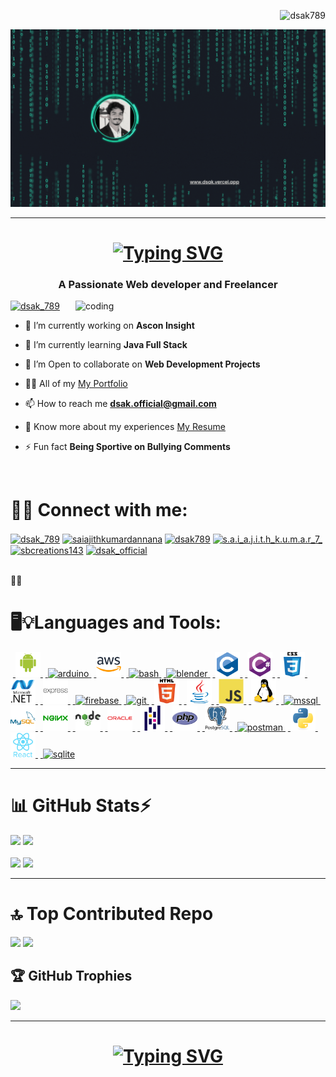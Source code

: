 ﻿<p align="right"> <img src="https://komarev.com/ghpvc/?username=dsak789&label=Profile%20views&color=brightgreen&style=plastic&abbreviated=true&label=PROFILE+VIEWS" alt="dsak789" /> </p>


![](https://github.com/dsak789/dsak789/blob/main/Green%20Gaming%20Channel%20YouTube%20Channel%20Art.gif)
<!-- ![](https://github.com/dsak789/dsak789/blob/main/Black%20%26%20White%20Modern%20Personal%20Branding%20Youtube%20Banner.gif) -->
<hr>
<h1 align="center"><a href="https://git.io/typing-svg"><img src="https://readme-typing-svg.demolab.com?font=Fira+Code&weight=400&size=30&duration=4000&pause=500&color=B4CED4&center=true&vCenter=true&random=false&width=537&lines=Hello👋🏻+Developer's👨🏻‍💻+;I'm+Sai+Ajith+Kumar+Dannana+;Welcome+to+my+GitHub+Profile" alt="Typing SVG" /></a></h1>
<h3 align="center">A Passionate Web developer and Freelancer</h3>


<!-- <img align="right" alt="coding" width="400" src="https://cdn.dribbble.com/users/50886/screenshots/2710024/coding.gif" > -->
<img align="right" alt="coding" width="400" src="https://user-images.githubusercontent.com/55389276/140866485-8fb1c876-9a8f-4d6a-98dc-08c4981eaf70.gif" >

<!-- <p align="left"> <a href="https://github.com/ryo-ma/github-profile-trophy"><img src="https://github-profile-trophy.vercel.app/?username=dsak789" alt="dsak789" /></a> </p> -->

<p align="left"> <a href="https://twitter.com/dsak_789" target="blank"><img src="https://img.shields.io/twitter/follow/dsak_789?logo=twitter&style=for-the-badge" alt="dsak_789" /></a> </p>

- 🔭 I’m currently working on **Ascon Insight**

- 🌱 I’m currently learning **Java Full Stack**

- 👯 I’m Open to collaborate on **Web Development Projects**

- 👨‍💻 All of my  [My Portfolio](https://dsak.vercel.app)

- 📫 How to reach me **dsak.official@gmail.com**

- 📄 Know more about my experiences [My Resume](https://www.overleaf.com/read/vnjqssjzkrxj#bde39c)

- ⚡ Fun fact **Being Sportive on Bullying Comments**


<br>

#  🌟🔗 Connect with me:
<p align="left">
<a href="https://twitter.com/dsak_789" target="blank"><img align="center" src="https://raw.githubusercontent.com/rahuldkjain/github-profile-readme-generator/master/src/images/icons/Social/twitter.svg" alt="dsak_789" height="30" width="40" /></a>
<a href="https://linkedin.com/in/saiajithkumardannana" target="blank"><img align="center" src="https://raw.githubusercontent.com/rahuldkjain/github-profile-readme-generator/master/src/images/icons/Social/linked-in-alt.svg" alt="saiajithkumardannana" height="30" width="40" /></a>
<a href="https://fb.com/dsak789" target="blank"><img align="center" src="https://raw.githubusercontent.com/rahuldkjain/github-profile-readme-generator/master/src/images/icons/Social/facebook.svg" alt="dsak789" height="30" width="40" /></a>
<a href="https://instagram.com/s.a.i_a.j.i.t.h_k.u.m.a.r_7_" target="blank"><img align="center" src="https://raw.githubusercontent.com/rahuldkjain/github-profile-readme-generator/master/src/images/icons/Social/instagram.svg" alt="s.a.i_a.j.i.t.h_k.u.m.a.r_7_" height="30" width="40" /></a>
<a href="https://www.codechef.com/users/sbcreations143" target="blank"><img align="center" src="https://cdn.jsdelivr.net/npm/simple-icons@3.1.0/icons/codechef.svg" alt="sbcreations143" height="30" width="40" /></a>
<a href="https://www.hackerrank.com/dsak_official" target="blank"><img align="center" src="https://raw.githubusercontent.com/rahuldkjain/github-profile-readme-generator/master/src/images/icons/Social/hackerrank.svg" alt="dsak_official" height="30" width="40" /></a>
</p>

<br>🫱🏻

# 🖥️💡Languages and Tools:
<p align="left"> 
&nbsp<a href="https://developer.android.com" target="_blank" rel="noreferrer"> <img src="https://raw.githubusercontent.com/devicons/devicon/master/icons/android/android-original-wordmark.svg" alt="android" width="40" height="40"/> </a> &nbsp<a href="https://www.arduino.cc/" target="_blank" rel="noreferrer"> <img src="https://cdn.worldvectorlogo.com/logos/arduino-1.svg" alt="arduino" width="40" height="40"/> </a> &nbsp<a href="https://aws.amazon.com" target="_blank" rel="noreferrer"> <img src="https://raw.githubusercontent.com/devicons/devicon/master/icons/amazonwebservices/amazonwebservices-original-wordmark.svg" alt="aws" width="40" height="40"/> </a> &nbsp<a href="https://www.gnu.org/software/bash/" target="_blank" rel="noreferrer"> <img src="https://www.vectorlogo.zone/logos/gnu_bash/gnu_bash-icon.svg" alt="bash" width="40" height="40"/> </a> &nbsp<a href="https://www.blender.org/" target="_blank" rel="noreferrer"> <img src="https://download.blender.org/branding/community/blender_community_badge_white.svg" alt="blender" width="40" height="40"/> </a> &nbsp<a href="https://www.cprogramming.com/" target="_blank" rel="noreferrer"> <img src="https://raw.githubusercontent.com/devicons/devicon/master/icons/c/c-original.svg" alt="c" width="40" height="40"/> </a> &nbsp<a href="https://www.w3schools.com/cs/" target="_blank" rel="noreferrer"> <img src="https://raw.githubusercontent.com/devicons/devicon/master/icons/csharp/csharp-original.svg" alt="csharp" width="40" height="40"/> </a> &nbsp<a href="https://www.w3schools.com/css/" target="_blank" rel="noreferrer"> <img src="https://raw.githubusercontent.com/devicons/devicon/master/icons/css3/css3-original-wordmark.svg" alt="css3" width="40" height="40"/> </a> &nbsp<a href="https://dotnet.microsoft.com/" target="_blank" rel="noreferrer"> <img src="https://raw.githubusercontent.com/devicons/devicon/master/icons/dot-net/dot-net-original-wordmark.svg" alt="dotnet" width="40" height="40"/> </a> &nbsp<a href="https://expressjs.com" target="_blank" rel="noreferrer"> <img src="https://raw.githubusercontent.com/devicons/devicon/master/icons/express/express-original-wordmark.svg" alt="express" width="40" height="40"/> </a> &nbsp<a href="https://firebase.google.com/" target="_blank" rel="noreferrer"> <img src="https://www.vectorlogo.zone/logos/firebase/firebase-icon.svg" alt="firebase" width="40" height="40"/> </a> &nbsp<a href="https://git-scm.com/" target="_blank" rel="noreferrer"> <img src="https://www.vectorlogo.zone/logos/git-scm/git-scm-icon.svg" alt="git" width="40" height="40"/> </a> &nbsp<a href="https://www.w3.org/html/" target="_blank" rel="noreferrer"> <img src="https://raw.githubusercontent.com/devicons/devicon/master/icons/html5/html5-original-wordmark.svg" alt="html5" width="40" height="40"/> </a> &nbsp<a href="https://www.java.com" target="_blank" rel="noreferrer"> <img src="https://raw.githubusercontent.com/devicons/devicon/master/icons/java/java-original.svg" alt="java" width="40" height="40"/> </a> &nbsp<a href="https://developer.mozilla.org/en-US/docs/Web/JavaScript" target="_blank" rel="noreferrer"> <img src="https://raw.githubusercontent.com/devicons/devicon/master/icons/javascript/javascript-original.svg" alt="javascript" width="40" height="40"/> </a> &nbsp<a href="https://www.linux.org/" target="_blank" rel="noreferrer"> <img src="https://raw.githubusercontent.com/devicons/devicon/master/icons/linux/linux-original.svg" alt="linux" width="40" height="40"/> </a> &nbsp<a href="https://www.microsoft.com/en-us/sql-server" target="_blank" rel="noreferrer"> <img src="https://www.svgrepo.com/show/303229/microsoft-sql-server-logo.svg" alt="mssql" width="40" height="40"/> </a> &nbsp<a href="https://www.mysql.com/" target="_blank" rel="noreferrer"> <img src="https://raw.githubusercontent.com/devicons/devicon/master/icons/mysql/mysql-original-wordmark.svg" alt="mysql" width="40" height="40"/> </a> &nbsp<a href="https://www.nginx.com" target="_blank" rel="noreferrer"> <img src="https://raw.githubusercontent.com/devicons/devicon/master/icons/nginx/nginx-original.svg" alt="nginx" width="40" height="40"/> </a> &nbsp<a href="https://nodejs.org" target="_blank" rel="noreferrer"> <img src="https://raw.githubusercontent.com/devicons/devicon/master/icons/nodejs/nodejs-original-wordmark.svg" alt="nodejs" width="40" height="40"/> </a> &nbsp<a href="https://www.oracle.com/" target="_blank" rel="noreferrer"> <img src="https://raw.githubusercontent.com/devicons/devicon/master/icons/oracle/oracle-original.svg" alt="oracle" width="40" height="40"/> </a> &nbsp<a href="https://pandas.pydata.org/" target="_blank" rel="noreferrer"> <img src="https://raw.githubusercontent.com/devicons/devicon/2ae2a900d2f041da66e950e4d48052658d850630/icons/pandas/pandas-original.svg" alt="pandas" width="40" height="40"/> </a> &nbsp<a href="https://www.php.net" target="_blank" rel="noreferrer"> <img src="https://raw.githubusercontent.com/devicons/devicon/master/icons/php/php-original.svg" alt="php" width="40" height="40"/> </a> &nbsp<a href="https://www.postgresql.org" target="_blank" rel="noreferrer"> <img src="https://raw.githubusercontent.com/devicons/devicon/master/icons/postgresql/postgresql-original-wordmark.svg" alt="postgresql" width="40" height="40"/> </a> &nbsp<a href="https://postman.com" target="_blank" rel="noreferrer"> <img src="https://www.vectorlogo.zone/logos/getpostman/getpostman-icon.svg" alt="postman" width="40" height="40"/> </a> &nbsp<a href="https://www.python.org" target="_blank" rel="noreferrer"> <img src="https://raw.githubusercontent.com/devicons/devicon/master/icons/python/python-original.svg" alt="python" width="40" height="40"/> </a> &nbsp<a href="https://reactjs.org/" target="_blank" rel="noreferrer"> <img src="https://raw.githubusercontent.com/devicons/devicon/master/icons/react/react-original-wordmark.svg" alt="react" width="40" height="40"/> </a> &nbsp<a href="https://www.sqlite.org/" target="_blank" rel="noreferrer"> <img src="https://www.vectorlogo.zone/logos/sqlite/sqlite-icon.svg" alt="sqlite" width="40" height="40"/> </a> </p>

<hr>

# 📊 GitHub Stats⚡
![](https://github-readme-stats.vercel.app/api?username=dsak789&theme=dark&hide_border=true&include_all_commits=false&count_private=true)
![](https://github-readme-stats.vercel.app/api/top-langs/?username=dsak789&theme=dark&hide_border=true&include_all_commits=false&count_private=true&layout=compact)<br><br>
<img width="330" height="auto" src="https://cdn.dribbble.com/users/50886/screenshots/2710024/coding.gif">
![](https://github-readme-streak-stats.herokuapp.com/?user=dsak789&theme=dark&hide_border=true)

<hr>

# 🔝 Top Contributed Repo
![](https://github-contributor-stats.vercel.app/api?username=dsak789&limit=5&theme=monokai&combine_all_yearly_contributions=true) 
<img width="330" height="auto" src="https://cdn.dribbble.com/users/1292677/screenshots/6139167/avento.gif">



## 🏆 GitHub Trophies
![](https://github-profile-trophy.vercel.app/?username=dsak789&theme=darkhub&no-frame=true&no-bg=true&margin-w=4)

<!-- [![](https://visitcount.itsvg.in/api?id=dsak789&icon=0&color=1)](https://visitcount.itsvg.in) -->

<hr>
<h1 align="center">
<a href="https://git.io/typing-svg"><img src="https://readme-typing-svg.demolab.com?font=Fira+Code&weight=500&size=30&duration=4000&pause=500&color=B4CED4&center=true&vCenter=true&random=false&width=537&lines=Thankyou🫱🏻‍🫲🏻+Developer's👨🏻‍💻;For+Visiting+my+GitHub+Profile" alt="Typing SVG" /></a></h1>
